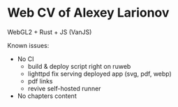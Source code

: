 # Web CV of Alexey Larionov
WebGL2 + Rust + JS (VanJS)

Known issues:
- No CI
   - build & deploy script right on ruweb
   - lighttpd fix serving deployed app (svg, pdf, webp)
   - pdf links
   - revive self-hosted runner
- No chapters content